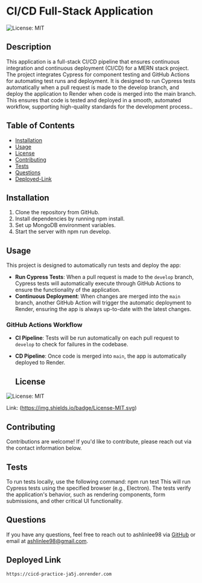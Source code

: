 # CI/CD Full-Stack Application

  ![License: MIT](https://img.shields.io/badge/License-MIT.svg)

  ## Description
  This application is a full-stack CI/CD pipeline that ensures continuous integration and continuous deployment (CI/CD) for a MERN stack project. The project integrates Cypress for component testing and GitHub Actions for automating test runs and deployment. It is designed to run Cypress tests automatically when a pull request is made to the develop branch, and deploy the application to Render when code is merged into the main branch. This ensures that code is tested and deployed in a smooth, automated workflow, supporting high-quality standards for the development process..

  ## Table of Contents
  - [Installation](#installation)
  - [Usage](#usage)
  - [License](#license)
  - [Contributing](#contributing)
  - [Tests](#tests)
  - [Questions](#questions)
  - [Deployed-Link](#deployed-link)

  ## Installation
  1. Clone the repository from GitHub.
  2. Install dependencies by running npm install.
  3. Set up MongoDB environment variables.
  4. Start the server with npm run develop.

  ## Usage
  This project is designed to automatically run tests and deploy the app:

- **Run Cypress Tests**: When a pull request is made to the `develop` branch, Cypress tests will automatically execute through GitHub Actions to ensure the functionality of the application.
- **Continuous Deployment**: When changes are merged into the `main` branch, another GitHub Action will trigger the automatic deployment to Render, ensuring the app is always up-to-date with the latest changes.

### GitHub Actions Workflow
- **CI Pipeline**: Tests will be run automatically on each pull request to `develop` to check for failures in the codebase.
- **CD Pipeline**: Once code is merged into `main`, the app is automatically deployed to Render.

  ## License

![License: MIT](https://img.shields.io/badge/License-MIT.svg)

Link: (https://img.shields.io/badge/License-MIT.svg)

  ## Contributing
  Contributions are welcome! If you'd like to contribute, please reach out via the contact information below.

  ## Tests
  To run tests locally, use the following command:
  npm run test
  This will run Cypress tests using the specified browser (e.g., Electron). The tests verify the application's behavior, such as rendering components, form submissions, and other critical UI functionality.


  ## Questions
  If you have any questions, feel free to reach out to ashlinlee98 via [GitHub](https://github.com/ashlinlee98) or email at ashlinlee98@gmail.com.

  ## Deployed Link
    https://cicd-practice-ja5j.onrender.com
  